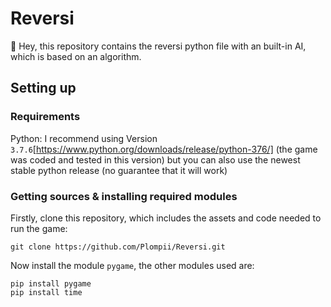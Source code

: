 # Reversi
:wave: Hey, this repository contains the reversi python file with an built-in AI, which is based on an algorithm.
## Setting up
### Requirements
Python:
I recommend using Version `3.7.6`[https://www.python.org/downloads/release/python-376/] (the game was coded and tested in this version)
but you can also use the newest stable python release (no guarantee that it will work)


### Getting sources & installing required modules
Firstly, clone this repository, which includes the assets and code needed to run the game:
```
git clone https://github.com/Plompii/Reversi.git
```
Now install the module `pygame`, the other modules used are:
```
pip install pygame
pip install time
